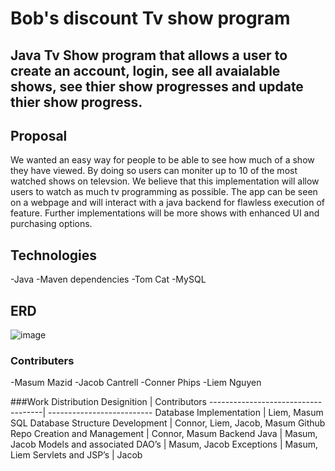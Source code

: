 # Bob's discount Tv show program
## Java Tv Show program that allows a user to create an account, login, see all avaialable shows, see thier show progresses and update thier show progress.
## Proposal
We wanted an easy way for people to be able to see how much of a show they have viewed. By doing so users can moniter up to 10 of the most watched shows on televsion. We believe that this implementation will allow users to watch as much tv programming as possible.   The app can be seen on a webpage and will interact with a java backend for flawless execution of feature. Further implementations will be more shows with enhanced UI and purchasing options.

## Technologies 
-Java 
-Maven dependencies
-Tom Cat 
-MySQL

## ERD
![image](https://user-images.githubusercontent.com/102322868/201698727-37041d11-1daf-41b8-8768-96575acbf913.png)



### Contributers
-Masum Mazid
-Jacob Cantrell
-Conner Phips
-Liem Nguyen

###Work Distribution
Designition                         | Contributors
------------------------------------| --------------------------
Database Implementation             |  Liem, Masum
SQL Database Structure Development  | Connor, Liem, Jacob, Masum
Github Repo Creation and Management | Connor, Masum
Backend Java                        | Masum, Jacob
Models and associated DAO’s         | Masum, Jacob
Exceptions                          | Masum, Liem
Servlets and JSP’s                  | Jacob
